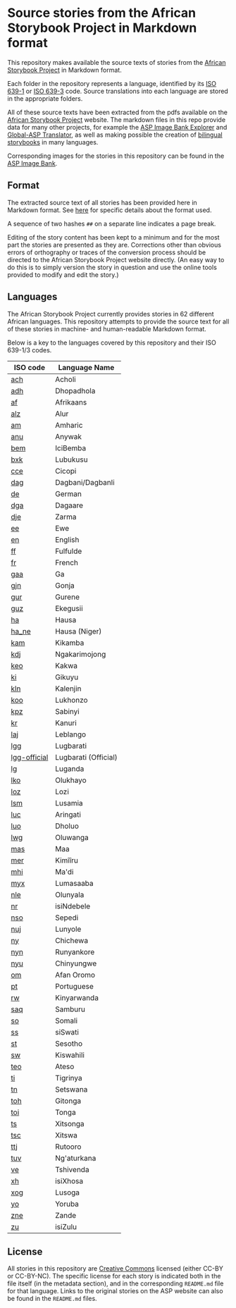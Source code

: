 # Source stories from the African Storybook Project in Markdown format

This repository makes available the source texts of stories from the [African Storybook Project](http://africanstorybook.org) in Markdown format.

Each folder in the repository represents a language, identified by its [ISO 639-1](http://en.wikipedia.org/wiki/ISO_639-1) or [ISO 639-3](http://en.wikipedia.org/wiki/ISO_639-3) code. Source translations into each language are stored in the appropriate folders.

All of these source texts have been extracted from the pdfs available on the [African Storybook Project](http://africanstorybook.org) website. The markdown files in this repo provide data for many other projects, for example the [ASP Image Bank Explorer](https://github.com/dohliam/imagebank-explorer) and [Global-ASP Translator](https://github.com/dohliam/gasp-translator), as well as making possible the creation of [bilingual storybooks](https://drive.google.com/open?id=0B59ZADK9EsbsWkJFbFdDVUtVYkU) in many languages.

Corresponding images for the stories in this repository can be found in the [ASP Image Bank](https://github.com/global-asp/asp-imagebank).

## Format

The extracted source text of all stories has been provided here in Markdown format. See [here](https://github.com/global-asp/global-asp#source-format) for specific details about the format used.

A sequence of two hashes `##` on a separate line indicates a page break.

Editing of the story content has been kept to a minimum and for the most part the stories are presented as they are. Corrections other than obvious errors of orthography or traces of the conversion process should be directed to the African Storybook Project website directly. (An easy way to do this is to simply version the story in question and use the online tools provided to modify and edit the story.)

## Languages

The African Storybook Project currently provides stories in 62 different African languages. This repository attempts to provide the source text for all of these stories in machine- and human-readable Markdown format.

Below is a key to the languages covered by this repository and their ISO 639-1/3 codes.

ISO code | Language Name
-------- | -------------
[ach](https://github.com/global-asp/asp-source/tree/master/ach) | Acholi
[adh](https://github.com/global-asp/asp-source/tree/master/adh) | Dhopadhola
[af](https://github.com/global-asp/asp-source/tree/master/af) | Afrikaans
[alz](https://github.com/global-asp/asp-source/tree/master/alz) | Alur
[am](https://github.com/global-asp/asp-source/tree/master/am) | Amharic
[anu](https://github.com/global-asp/asp-source/tree/master/anu) | Anywak
[bem](https://github.com/global-asp/asp-source/tree/master/bem) | IciBemba
[bxk](https://github.com/global-asp/asp-source/tree/master/bxk) | Lubukusu
[cce](https://github.com/global-asp/asp-source/tree/master/cce) | Cicopi
[dag](https://github.com/global-asp/asp-source/tree/master/dag) | Dagbani/Dagbanli
[de](https://github.com/global-asp/asp-source/tree/master/de) | German
[dga](https://github.com/global-asp/asp-source/tree/master/dga) | Dagaare
[dje](https://github.com/global-asp/asp-source/tree/master/dje) | Zarma
[ee](https://github.com/global-asp/asp-source/tree/master/ee) | Ewe
[en](https://github.com/global-asp/asp-source/tree/master/en) | English
[ff](https://github.com/global-asp/asp-source/tree/master/ff) | Fulfulde
[fr](https://github.com/global-asp/asp-source/tree/master/fr) | French
[gaa](https://github.com/global-asp/asp-source/tree/master/gaa) | Ga
[gjn](https://github.com/global-asp/asp-source/tree/master/gjn) | Gonja
[gur](https://github.com/global-asp/asp-source/tree/master/gur) | Gurene
[guz](https://github.com/global-asp/asp-source/tree/master/guz) | Ekegusii
[ha](https://github.com/global-asp/asp-source/tree/master/ha) | Hausa
[ha_ne](https://github.com/global-asp/asp-source/tree/master/ha_ne) | Hausa (Niger)
[kam](https://github.com/global-asp/asp-source/tree/master/kam) | Kikamba
[kdj](https://github.com/global-asp/asp-source/tree/master/kdj) | Ngakarimojong
[keo](https://github.com/global-asp/asp-source/tree/master/keo) | Kakwa
[ki](https://github.com/global-asp/asp-source/tree/master/ki) | Gikuyu
[kln](https://github.com/global-asp/asp-source/tree/master/kln) | Kalenjin
[koo](https://github.com/global-asp/asp-source/tree/master/koo) | Lukhonzo
[kpz](https://github.com/global-asp/asp-source/tree/master/kpz) | Sabinyi
[kr](https://github.com/global-asp/asp-source/tree/master/kr) | Kanuri
[laj](https://github.com/global-asp/asp-source/tree/master/laj) | Leblango
[lgg](https://github.com/global-asp/asp-source/tree/master/lgg) | Lugbarati
[lgg-official](https://github.com/global-asp/asp-source/tree/master/lgg-official) | Lugbarati (Official)
[lg](https://github.com/global-asp/asp-source/tree/master/lg) | Luganda
[lko](https://github.com/global-asp/asp-source/tree/master/lko) | Olukhayo
[loz](https://github.com/global-asp/asp-source/tree/master/lko) | Lozi
[lsm](https://github.com/global-asp/asp-source/tree/master/lsm) | Lusamia
[luc](https://github.com/global-asp/asp-source/tree/master/luc) | Aringati
[luo](https://github.com/global-asp/asp-source/tree/master/luo) | Dholuo
[lwg](https://github.com/global-asp/asp-source/tree/master/lwg) | Oluwanga
[mas](https://github.com/global-asp/asp-source/tree/master/mas) | Maa
[mer](https://github.com/global-asp/asp-source/tree/master/mer) | Kimîîru
[mhi](https://github.com/global-asp/asp-source/tree/master/mhi) | Ma'di
[myx](https://github.com/global-asp/asp-source/tree/master/myx) | Lumasaaba
[nle](https://github.com/global-asp/asp-source/tree/master/nle) | Olunyala
[nr](https://github.com/global-asp/asp-source/tree/master/nr) | isiNdebele
[nso](https://github.com/global-asp/asp-source/tree/master/nso) | Sepedi
[nuj](https://github.com/global-asp/asp-source/tree/master/nuj) | Lunyole
[ny](https://github.com/global-asp/asp-source/tree/master/ny) | Chichewa
[nyn](https://github.com/global-asp/asp-source/tree/master/nyn) | Runyankore
[nyu](https://github.com/global-asp/asp-source/tree/master/nyu) | Chinyungwe
[om](https://github.com/global-asp/asp-source/tree/master/om) | Afan Oromo
[pt](https://github.com/global-asp/asp-source/tree/master/pt) | Portuguese
[rw](https://github.com/global-asp/asp-source/tree/master/rw) | Kinyarwanda
[saq](https://github.com/global-asp/asp-source/tree/master/saq) | Samburu
[so](https://github.com/global-asp/asp-source/tree/master/so) | Somali
[ss](https://github.com/global-asp/asp-source/tree/master/ss) | siSwati
[st](https://github.com/global-asp/asp-source/tree/master/st) | Sesotho
[sw](https://github.com/global-asp/asp-source/tree/master/sw) | Kiswahili
[teo](https://github.com/global-asp/asp-source/tree/master/teo) | Ateso
[ti](https://github.com/global-asp/asp-source/tree/master/ti) | Tigrinya
[tn](https://github.com/global-asp/asp-source/tree/master/tn) | Setswana
[toh](https://github.com/global-asp/asp-source/tree/master/toh) | Gitonga
[toi](https://github.com/global-asp/asp-source/tree/master/toi) | Tonga
[ts](https://github.com/global-asp/asp-source/tree/master/ts) | Xitsonga
[tsc](https://github.com/global-asp/asp-source/tree/master/tsc) | Xitswa
[ttj](https://github.com/global-asp/asp-source/tree/master/ttj) | Rutooro
[tuv](https://github.com/global-asp/asp-source/tree/master/tuv) | Ng'aturkana
[ve](https://github.com/global-asp/asp-source/tree/master/ve) | Tshivenda
[xh](https://github.com/global-asp/asp-source/tree/master/xh) | isiXhosa
[xog](https://github.com/global-asp/asp-source/tree/master/xog) | Lusoga
[yo](https://github.com/global-asp/asp-source/tree/master/yo) | Yoruba
[zne](https://github.com/global-asp/asp-source/tree/master/zne) | Zande
[zu](https://github.com/global-asp/asp-source/tree/master/zu) | isiZulu

## License

All stories in this repository are [Creative Commons](https://creativecommons.org/) licensed (either CC-BY or CC-BY-NC). The specific license for each story is indicated both in the file itself (in the metadata section), and in the corresponding `README.md` file for that language. Links to the original stories on the ASP website can also be found in the `README.md` files.
